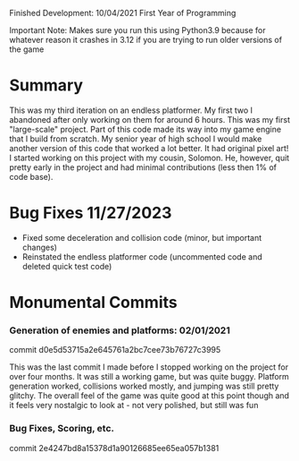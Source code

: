 Finished Development: 10/04/2021
First Year of Programming


Important Note: Makes sure you run this using Python3.9 because for whatever reason it crashes in 3.12 if you are trying
to run older versions of the game

# Summary
This was my third iteration on an endless platformer. My first two I abandoned after only working on them for around
6 hours. This was my first "large-scale" project. Part of this code made its way into my game engine that I build from
scratch. My senior year of high school I would make another version of this code that worked a lot better. It had original
pixel art! I started working on this project with my cousin, Solomon. He, however, quit pretty early in the project and
had minimal contributions (less then 1% of code base).


# Bug Fixes 11/27/2023
- Fixed some deceleration and collision code (minor, but important changes)
- Reinstated the endless platformer code (uncommented code and deleted quick test code)

# Monumental Commits
### Generation of enemies and platforms: 02/01/2021
commit d0e5d53715a2e645761a2bc7cee73b76727c3995

This was the last commit I made before I stopped working on the project for over four months. It was still a working 
game, but was quite buggy. Platform generation worked, collisions worked mostly, and jumping was still pretty glitchy. 
The overall feel of the game was quite good at this point though and it feels very nostalgic to look at - not very polished, 
but still was fun

### Bug Fixes, Scoring, etc.
commit 2e4247bd8a15378d1a90126685ee65ea057b1381
